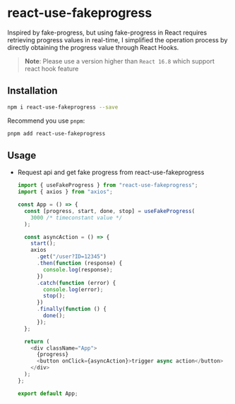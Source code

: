 # react-use-fakeprogress

Inspired by fake-progress, but using fake-progress in React requires retrieving progress values in real-time, I simplified the operation process by directly obtaining the progress value through React Hooks.

> **Note**: Please use a version higher than `React 16.8` which support react hook feature

## Installation

```sh
npm i react-use-fakeprogress --save
```

Recommend you use `pnpm`:

```sh
pnpm add react-use-fakeprogress
```

## Usage

- Request api and get fake progress from react-use-fakeprogress

  ```javascript
  import { useFakeProgress } from "react-use-fakeprogress";
  import { axios } from "axios";

  const App = () => {
    const [progress, start, done, stop] = useFakeProgress(
      3000 /* timeconstant value */
    );

    const asyncAction = () => {
      start();
      axios
        .get("/user?ID=12345")
        .then(function (response) {
          console.log(response);
        })
        .catch(function (error) {
          console.log(error);
          stop();
        })
        .finally(function () {
          done();
        });
    };

    return (
      <div className="App">
        {progress}
        <button onClick={asyncAction}>trigger async action</button>
      </div>
    );
  };

  export default App;
  ```
